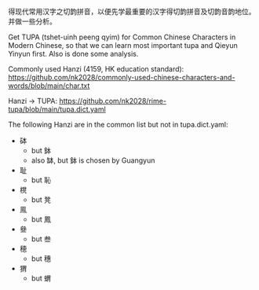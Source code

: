 得现代常用汉字之切韵拼音，以便先学最重要的汉字得切韵拼音及切韵音韵地位。
并做一些分析。

Get TUPA (tshet-uinh peeng qyim) for Common Chinese Characters in Modern Chinese, 
so that we can learn most important tupa and Qieyun Yinyun first. 
Also is done some analysis.

Commonly used Hanzi (4159, HK education standard): https://github.com/nk2028/commonly-used-chinese-characters-and-words/blob/main/char.txt

Hanzi -> TUPA: https://github.com/nk2028/rime-tupa/blob/main/tupa.dict.yaml

The following Hanzi are in the common list but not in tupa.dict.yaml:

- 砵
    - but 鉢
    - also 缽, but 鉢 is chosen by Guangyun
- 耻
    - but 恥
- 櫈
    - but 凳
- 鳯
    - but 鳳
- 叄
    - but 叁
- 穂
    - but 穗
- 猬
    - but 蝟